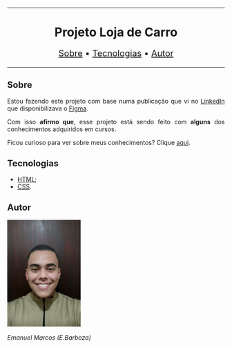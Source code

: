 <hr>

<main>
    <h1 align="center">Projeto Loja de Carro</h1>
    <p align="center" style="font-size: 1.25rem;">
        <a href="#sobre">Sobre</a> •
        <a href="#tecnologias">Tecnologias</a> •
        <a href="#autor">Autor</a>
    </p>
</main>

<hr>

<section id="sobre">
    <h2 style="font-size: 1.25rem;">Sobre</h2>
    <p style="text-align: justify;">Estou fazendo este projeto com base numa publicação que vi no <a href="https://www.linkedin.com/in/ebarbozadev/">LinkedIn</a> que disponibilizava o <a href="https://www.figma.com/file/3RKEu5tzR3UhEDJyn23PZs/Chaffeur-Landing-Template-design-(Community)?node-id=23%3A1">Figma</a>.</p>
    <p style="text-align: justify;">Com isso <b>afirmo que</b>, esse projeto está sendo feito com <b>alguns</b> dos conhecimentos adquiridos em cursos.</p>
    <p style="text-align: justify;">Ficou curioso para ver sobre meus conhecimentos? Clique <a href="https://github.com/ebarbozadev?tab=repositories">aqui</a>.</p>
</section>

<section id="tecnologias">
    <h2 style="font-size: 1.25rem;">Tecnologias</h2>
    <ul>
        <li><a href="https://developer.mozilla.org/pt-BR/docs/Web/HTML">HTML</a>;</li>
        <li><a href="https://developer.mozilla.org/pt-BR/docs/Web/CSS">CSS</a>.</li>
    </ul>
</section>

<section id="autor">
    <h2 style="font-size: 1.25rem;">Autor</h2>
    <img src="foto.jpg" width="170">
    <p style="text-align: justify;"><i>Emanuel Marcos (E.Barboza)<i></p>
</section>

